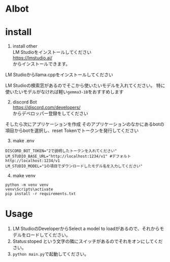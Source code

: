 # AIbot








# install 
1. install other  
LM Studioをインストールしてください  
https://lmstudio.ai/  
からインストールできます。

LM Studioからllama.cppをインストールしてください

LM Studioの検索窓があるのでそこから使いたいモデルを入れてください。
特に使いたいモデルがなければ軽い`gemma3-1B`をおすすめします

2. discord Bot  
https://discord.com/developers/  
からデベロッパー登録をしてください  

そしたら次にアプリケーションを作成
そのアプリケーションのなかにあるbotの項目からbotを選択し、reset Tokenでトークンを発行してください


3. make .env  

```
DISCORD_BOT_TOKEN="2で説明したトークンを入れてください"
LM_STUDIO_BASE_URL="http://localhost:1234/v1" #デフォルト http://localhost:1234/v1
LM_STUDIO_MODEL="1の項目でダウンロードしたモデル名を入力してください"
```

 
4. make venv   
```
python -m venv venv
venv\Scripts\activate
pip install -r requirements.txt
```

# Usage

1. LM StudioのDeveloperからSelect a model to loadがあるので、それからモデルをロードしてください。
2. Status:stoped という文字の隣にスイッチがあるのでそれをオンにしてください。
3. `python main.py`で起動してください。